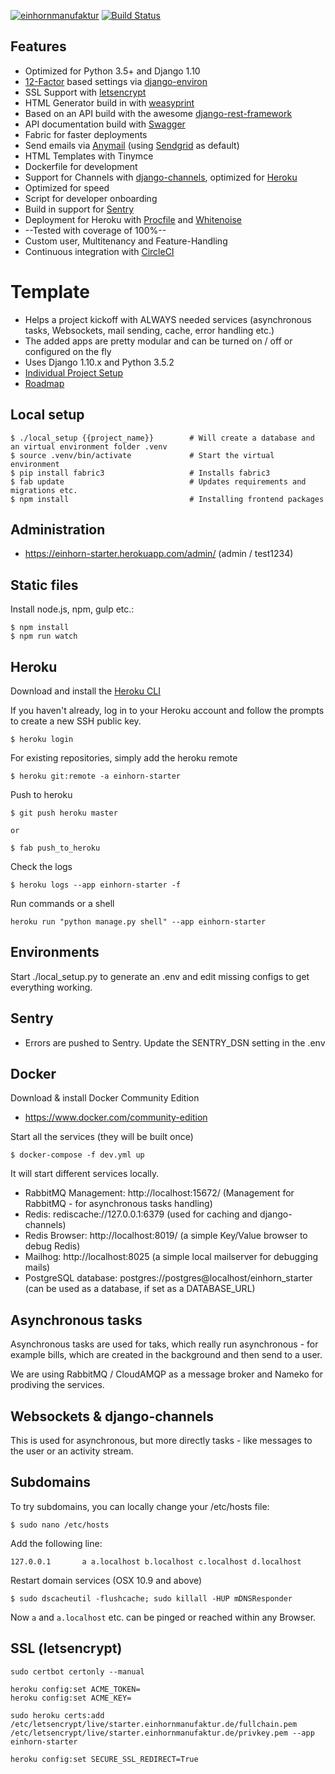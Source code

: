 [![einhornmanufaktur](https://img.shields.io/badge/made%20by-einhornmanufaktur-blue.svg)](https://www.einhornmanufaktur.de/)
[![Build Status](https://circleci.com/gh/jensneuhaus/einhorn-starter.png?style=shield&circle-token=36515d7bdb2ff036a488c3b58bea07e80bf2fad1)](https://circleci.com/gh/jensneuhaus/einhorn-starter/)

## Features

* Optimized for Python 3.5+ and Django 1.10
* [12-Factor](12factor.net) based settings via [django-environ](12factor.net)
* SSL Support with [letsencrypt](#)
* HTML Generator build in with [weasyprint](#)
* Based on an API build with the awesome [django-rest-framework](#)
* API documentation build with [Swagger](#)
* Fabric for faster deployments
* Send emails via [Anymail](#) (using [Sendgrid](#) as default)
* HTML Templates with Tinymce
* Dockerfile for development
* Support for Channels with [django-channels](#), optimized for [Heroku](https://blog.heroku.com/in_deep_with_django_channels_the_future_of_real_time_apps_in_django)
* Optimized for speed
* Script for developer onboarding
* Build in support for [Sentry](#)
* Deployment for Heroku with [Procfile](#) and [Whitenoise](#)
* --Tested with coverage of 100%--
* Custom user, Multitenancy and Feature-Handling
* Continuous integration with [CircleCI](#)

# Template

* Helps a project kickoff with ALWAYS needed services (asynchronous tasks, Websockets, mail sending, cache, error handling etc.)
* The added apps are pretty modular and can be turned on / off or configured on the fly
* Uses Django 1.10.x and Python 3.5.2
* [Individual Project Setup](docs/project_setup.md)
* [Roadmap](docs/roadmap.md)

## Local setup

```
$ ./local_setup {{project_name}}        # Will create a database and an virtual environment folder .venv
$ source .venv/bin/activate             # Start the virtual environment
$ pip install fabric3                   # Installs fabric3
$ fab update                            # Updates requirements and migrations etc.
$ npm install                           # Installing frontend packages
```

## Administration

* https://einhorn-starter.herokuapp.com/admin/ (admin / test1234)

## Static files

Install node.js, npm, gulp etc.:

    $ npm install
    $ npm run watch


## Heroku

Download and install the [Heroku CLI](https://devcenter.heroku.com/articles/heroku-command-line)

If you haven't already, log in to your Heroku account and follow the prompts to create a new SSH public key.

```
$ heroku login
```

For existing repositories, simply add the heroku remote

```
$ heroku git:remote -a einhorn-starter
```

Push to heroku

```
$ git push heroku master

or

$ fab push_to_heroku
```

Check the logs

```
$ heroku logs --app einhorn-starter -f                                                                                                                                              
```

Run commands or a shell

```
heroku run "python manage.py shell" --app einhorn-starter
```

## Environments

Start ./local_setup.py to generate an .env and edit missing configs to get everything working.

## Sentry

* Errors are pushed to Sentry. Update the SENTRY_DSN setting in the .env

## Docker

Download & install Docker Community Edition

* https://www.docker.com/community-edition

Start all the services (they will be built once)

```
$ docker-compose -f dev.yml up
```

It will start different services locally.

* RabbitMQ Management: http://localhost:15672/ (Management for RabbitMQ - for asynchronous tasks handling)
* Redis: rediscache://127.0.0.1:6379 (used for caching and django-channels)
* Redis Browser: http://localhost:8019/ (a simple Key/Value browser to debug Redis)
* Mailhog: http://localhost:8025 (a simple local mailserver for debugging mails)
* PostgreSQL database: postgres://postgres@localhost/einhorn_starter (can be used as a database, if set as a DATABASE_URL)

## Asynchronous tasks

Asynchronous tasks are used for taks, which really run asynchronous - for example bills, which are created in the background and then send to a user.

We are using RabbitMQ / CloudAMQP as a message broker and Nameko for prodiving the services.

## Websockets & django-channels

This is used for asynchronous, but more directly tasks - like messages to the user or an activity stream. 

## Subdomains

To try subdomains, you can locally change your /etc/hosts file:
```
$ sudo nano /etc/hosts
```

Add the following line:
```
127.0.0.1       a a.localhost b.localhost c.localhost d.localhost
```

Restart domain services (OSX 10.9 and above)

```
$ sudo dscacheutil -flushcache; sudo killall -HUP mDNSResponder
```

Now `a` and `a.localhost` etc. can be pinged or reached within any Browser.

## SSL (letsencrypt)

```
sudo certbot certonly --manual

heroku config:set ACME_TOKEN=
heroku config:set ACME_KEY=

sudo heroku certs:add /etc/letsencrypt/live/starter.einhornmanufaktur.de/fullchain.pem /etc/letsencrypt/live/starter.einhornmanufaktur.de/privkey.pem --app einhorn-starter

heroku config:set SECURE_SSL_REDIRECT=True

```
